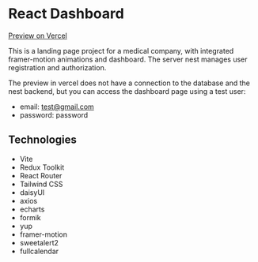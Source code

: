 # React Dashboard

[Preview on Vercel](https://doctors-dashboard-hqgbxsmw7-owlsspell.vercel.app/)

This is a landing page project for a medical company, with integrated framer-motion animations and dashboard. The server nest manages user registration and authorization.

The preview in vercel does not have a connection to the database and the nest backend, but you can access the dashboard page using a test user:

- email: test@gmail.com
- password: password

## Technologies

- Vite
- Redux Toolkit
- React Router
- Tailwind CSS
- daisyUI
- axios
- echarts
- formik
- yup
- framer-motion
- sweetalert2
- fullcalendar
